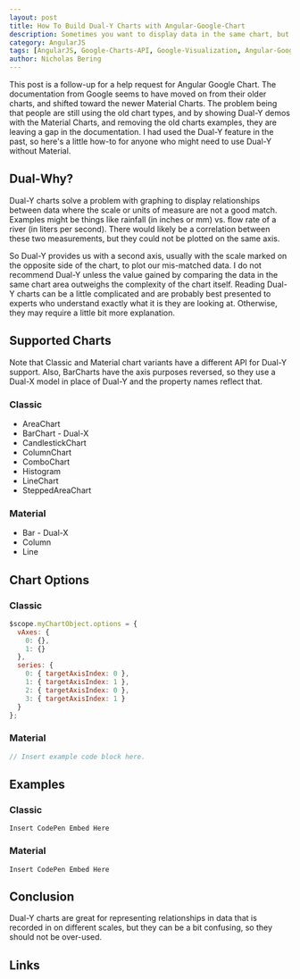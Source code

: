 ```yaml
---
layout: post
title: How To Build Dual-Y Charts with Angular-Google-Chart
description: Sometimes you want to display data in the same chart, but the values for the y-axis are too different to plot on the same scale. Here's how to set up a chart that renders the y-values on different scales.
category: AngularJS
tags: [AngularJS, Google-Charts-API, Google-Visualization, Angular-Google-Chart]
author: Nicholas Bering
---
```


This post is a follow-up for a help request for Angular Google Chart. The documentation from Google seems to have moved on from their older charts, and shifted toward the newer Material Charts. The problem being that people are still using the old chart types, and by showing Dual-Y demos with the Material Charts, and removing the old charts examples, they are leaving a gap in the documentation. I had used the Dual-Y feature in the past, so here's a little how-to for anyone who might need to use Dual-Y without Material.

## Dual-Why?

Dual-Y charts solve a problem with graphing to display relationships between data where the scale or units of measure are not a good match. Examples might be things like rainfall (in inches or mm) vs. flow rate of a river (in liters per second). There would likely be a correlation between these two measurements, but they could not be plotted on the same axis.

So Dual-Y provides us with a second axis, usually with the scale marked on the opposite side of the chart, to plot our mis-matched data. I do not recommend Dual-Y unless the value gained by comparing the data in the same chart area outweighs the complexity of the chart itself. Reading Dual-Y charts can be a little complicated and are probably best presented to experts who understand exactly what it is they are looking at. Otherwise, they may require a little bit more explanation.

## Supported Charts

Note that Classic and Material chart variants have a different API for Dual-Y support. Also, BarCharts have the axis purposes reversed, so they use a Dual-X model in place of Dual-Y and the property names reflect that.

### Classic

- AreaChart
- BarChart - Dual-X
- CandlestickChart
- ColumnChart
- ComboChart
- Histogram
- LineChart
- SteppedAreaChart

### Material

- Bar - Dual-X
- Column
- Line

## Chart Options

### Classic

```js
$scope.myChartObject.options = {
  vAxes: {
    0: {},
    1: {}
  },
  series: {
    0: { targetAxisIndex: 0 },
    1: { targetAxisIndex: 1 },
    2: { targetAxisIndex: 0 },
    3: { targetAxisIndex: 1 }
  }
};
```

### Material

```js
// Insert example code block here.
```

## Examples

### Classic

`Insert CodePen Embed Here`

### Material

`Insert CodePen Embed Here`

## Conclusion

Dual-Y charts are great for representing relationships in data that is recorded in on different scales, but they can be a bit confusing, so they should not be over-used.

## Links
